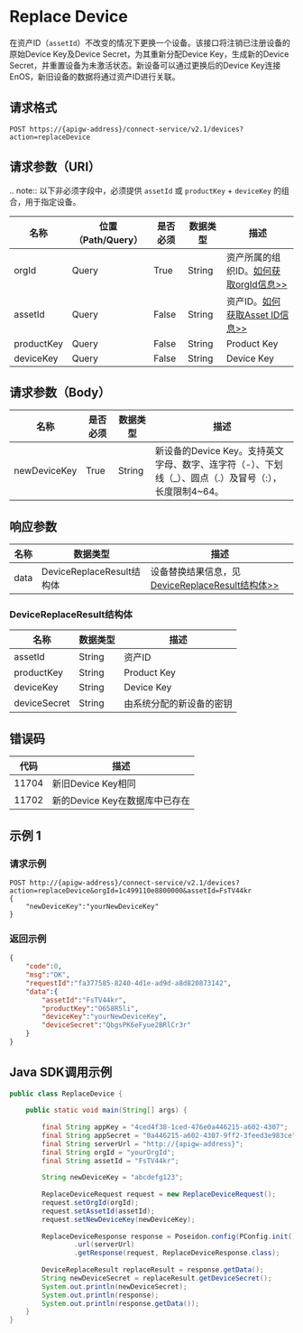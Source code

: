# Replace Device

在资产ID（`assetId`）不改变的情况下更换一个设备。该接口将注销已注册设备的原始Device Key及Device Secret，为其重新分配Device Key，生成新的Device Secret，并重置设备为未激活状态。新设备可以通过更换后的Device Key连接EnOS，新旧设备的数据将通过资产ID进行关联。

## 请求格式

```
POST https://{apigw-address}/connect-service/v2.1/devices?action=replaceDevice
```

## 请求参数（URI）

.. note:: 以下非必须字段中，必须提供 ``assetId`` 或 ``productKey`` + ``deviceKey`` 的组合，用于指定设备。

>>>>>>>>>>>>>>>>>>>>>>>>>>>>>>>>>>>>>>>>>>>>>>>>>>>>>>>

| 名称          | 位置（Path/Query） | 是否必须 | 数据类型 | 描述      |
|---------------|------------------|----------|-----------|--------------|
| orgId         | Query            | True     | String    | 资产所属的组织ID。[如何获取orgId信息>>](/docs/api/zh_CN/2.0.9/api_faqs#id-orgid-orgid)                |
| assetId  | Query          | False      | String        | 资产ID。[如何获取Asset ID信息>>](/docs/api/zh_CN/2.0.9/api_faqs.html#asset-id-assetid-assetid) |
| productKey | Query         | False      | String         | Product Key      |
| deviceKey | Query         | False     | String          | Device Key          |



## 请求参数（Body）

| 名称          | 是否必须 | 数据类型 | 描述      |
|----------------|---------------|--------------------------|---|
|newDeviceKey|True|String|新设备的Device Key。支持英文字母、数字、连字符（-）、下划线（_）、圆点（.）及冒号（:），长度限制4~64。|



## 响应参数

| 名称 | 数据类型 | 描述         |
|-------------|-------------------|-----------------------------|
| data |    DeviceReplaceResult结构体        | 设备替换结果信息，见[DeviceReplaceResult结构体>>](replace_device#devicereplaceresult-devicereplaceresult)|


### DeviceReplaceResult结构体 <DeviceReplaceResult>

| 名称           | 数据类型 | 描述      |
|---------------|-----------|--------------|
| assetId    | String        | 资产ID|
| productKey   | String         | Product Key      |
| deviceKey  | String          | Device Key          |
| deviceSecret  | String          | 由系统分配的新设备的密钥          |


## 错误码

| 代码           | 描述      |
|----------------|--------------|
|11704|新旧Device Key相同|
|11702|新的Device Key在数据库中已存在|



## 示例 1

### 请求示例

```
POST http://{apigw-address}/connect-service/v2.1/devices?action=replaceDevice&orgId=1c499110e8800000&assetId=FsTV44kr
{
    "newDeviceKey":"yourNewDeviceKey"
}
```

### 返回示例

```json
{
    "code":0,
    "msg":"OK",
    "requestId":"fa377585-8240-4d1e-ad9d-a8d820873142",
    "data":{
        "assetId":"FsTV44kr",
        "productKey":"O658R5li",
        "deviceKey":"yourNewDeviceKey",
        "deviceSecret":"QbgsPK6eFyue2BRlCr3r"
    }
}
```

## Java SDK调用示例

```java
public class ReplaceDevice {
 
    public static void main(String[] args) {
 
        final String appKey = "4ced4f38-1ced-476e0a446215-a602-4307";
        final String appSecret = "0a446215-a602-4307-9ff2-3feed3e983ce";
        final String serverUrl = "http://{apigw-address}";
        final String orgId = "yourOrgId";
        final String assetId = "FsTV44kr";
 
        String newDeviceKey = "abcdefg123";
 
        ReplaceDeviceRequest request = new ReplaceDeviceRequest();
        request.setOrgId(orgId);
        request.setAssetId(assetId);
        request.setNewDeviceKey(newDeviceKey);
 
        ReplaceDeviceResponse response = Poseidon.config(PConfig.init().appKey(appKey).appSecret(appSecret).debug())
                .url(serverUrl)
                .getResponse(request, ReplaceDeviceResponse.class);
 
        DeviceReplaceResult replaceResult = response.getData();
        String newDeviceSecret = replaceResult.getDeviceSecret();
        System.out.println(newDeviceSecret);
        System.out.println(response);
        System.out.println(response.getData()); 
    } 
}
```